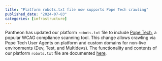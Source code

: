 ```yaml
---
title: "Platform robots.txt file now supports Pope Tech crawling"
published_date: "2024-07-03"
categories: [infrastructure]
---
```


Pantheon has updated our platform `robots.txt` file to include [Pope Tech](https://pope.tech/), a popular WCAG compliance scanning tool. This change allows crawling via Pope Tech User Agents on platform and custom domains for non-live environments (Dev, Test, and Multidevs). The functionality and contents of our platform `robots.txt` file are documented [here](/bots-and-indexing/#indexing-your-pantheon-site).
